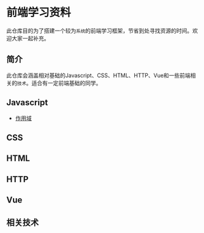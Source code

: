 # 前端学习资料

此仓库目的为了搭建一个较为`系统`的前端学习框架，节省到处寻找资源的时间。欢迎大家一起补充。

## 简介
此仓库会涵盖相对基础的Javascript、CSS、HTML、HTTP、Vue和一些前端相关的`技术`。适合有一定前端基础的同学。

## Javascript
+ [作用域](./src/JS/00作用域.md)
## CSS

## HTML

## HTTP

## Vue

## 相关技术